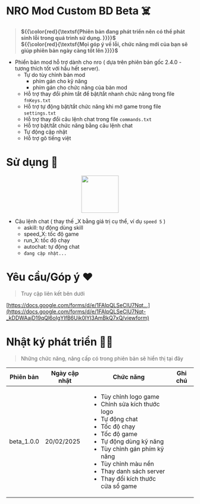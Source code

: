  # NRO Mod Custom BD Beta ☠️
 > **${{\color{red}{\textsf{Phiên bản đang phát triển nên có thể phát sinh lỗi trong quá trình sử dụng. \}}}}\$**<br>**${{\color{red}{\textsf{Mọi góp ý về lỗi, chức năng mới của bạn sẽ giúp phiên bản ngày càng tốt lên \}}}}\$**
 - Phiển bản mod hỗ trợ dành cho nro ( dựa trên phiên bản gốc 2.4.0 - tương thích tốt với hầu hết server).
   - Tự do tùy chỉnh bản mod
     - phím gán cho kỹ năng
     - phím gán cho chức năng của bản mod
    - Hỗ trợ thay đổi phím tắt để bật/tắt nhanh chức năng trong file `fnKeys.txt`
    - Hỗ trợ tự động bật/tắt chức năng khi mở game trong file `settings.txt`
    - Hỗ trợ thay đổi câu lệnh chat trong file `commands.txt`
    - Hỗ trợ bật/tắt chức năng bằng câu lệnh chat
    - Tự động cập nhật
    - Hỗ trợ gõ tiếng việt

# Sử dụng 🫰
<div align="center">
 
<a href="https://www.facebook.com" target="_blank"> <img src="https://www.pngarts.com/files/2/Download-Button-PNG-Background-Image.png" height="100px;"></a>
</div>
 
- Câu lệnh chat ( thay thế _X bằng giá trị cụ thể, ví dụ `speed 5` )
  - askill: tự động dùng skill
  - speed_X: tốc độ game
  - run_X: tốc độ chạy
  - autochat: tự động chat
  - `đang cập nhật...`

# Yêu cầu/Góp ý ❤️
> Truy cập liên kết bên dưới

[https://docs.google.com/forms/d/e/1FAIpQLSeCIU7Nqt...](https://docs.google.com/forms/d/e/1FAIpQLSeCIU7Nqt-_kDDWAajD19qQl6oIgYIfB6Uik0lYI3AmBkQ7xQ/viewform)
# Nhật ký phát triển 🧑‍💻
> Những chức năng, nâng cấp có trong phiên bản sẽ hiển thị tại đây
 
|Phiên bản|Ngày cập nhật|Chức năng|Ghi chú|
|-|-|-|-|
|beta_1.0.0|20/02/2025| <ul><li>Tùy chỉnh logo game</li><li>Chỉnh sửa kích thước logo</li><li>Tự động chat</li><li>Tốc độ chạy</li><li>Tốc độ game</li><li>Tự động dùng kỹ năng</li><li>Tùy chỉnh gán phím kỹ năng</li><li>Tùy chỉnh màu nền</li><li>Thay danh sách server</li><li>Thay đổi kích thước cửa sổ game</li></ul> |


